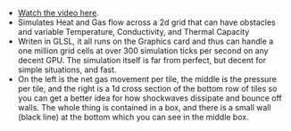 

* [Watch the video here](https://imgur.com/a/FQ5joo3).
* Simulates Heat and Gas flow across a 2d grid that can have obstacles and variable Temperature, Conductivity, and Thermal Capacity
* Writen in GLSL, it all runs on the Graphics card and thus can handle a one million grid cells at over 300 simulation ticks per second on any decent GPU. The simulation itself is far from perfect, but decent for simple situations, and fast.
* On the left is the net gas movement per tile, the middle is the pressure per tile, and the right is a 1d cross section of the bottom row of tiles so you can get a better idea for how shockwaves dissipate and bounce off walls. The whole thing is contained in a box, and there is a small wall (black line) at the bottom which you can see in the middle box. 
